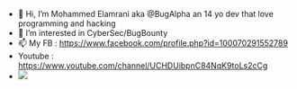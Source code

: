 - 👋 Hi, I’m Mohammed Elamrani aka @BugAlpha an 14 yo dev that love programming and hacking 
- 👀 I’m interested in CyberSec/BugBounty
- 📫 My FB : https://www.facebook.com/profile.php?id=100070291552789 
- Youtube : https://www.youtube.com/channel/UCHDUibpnC84NqK9toLs2cCg
- ![](https://img.shields.io/badge/Lines%20Writen%20so%20far-70415-green)
